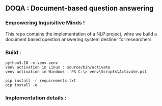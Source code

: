 ## DOQA : Document-based question answering
### Empowering Inquisitive Minds !
This repo contains the implementation of a NLP project, whre we build a document based question answering system destiner for researchers

### Build :
```
python3.10 -m venv venv
venv activation in Linux : source/bin/activate
venv activation in Windows : PS C:\> venv\Scripts\Activate.ps1
```
```
pip install -r requirements.txt
pip install -e .

```


### Implementation details :